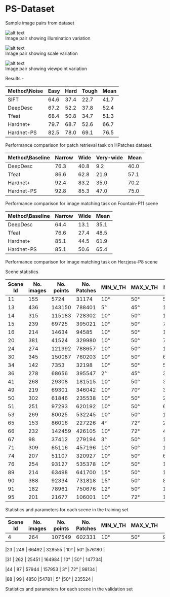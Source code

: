 # PS-Dataset

Sample image pairs from dataset

![alt text](https://github.com/rmitra/PS-Dataset/blob/master/PS-illum.jpg)
 <br /> Image pair showing illumination variation

![alt text](https://github.com/rmitra/PS-Dataset/blob/master/PS-scale.jpg)
 <br /> Image pair showing scale variation

![alt text](https://github.com/rmitra/PS-Dataset/blob/master/PS-view.jpg)
 <br /> Image pair showing viewpoint variation


Results -


| Method\Noise  | Easy  |  Hard | Tough  | Mean  |
| ----- | ----- | ---- | ----- | ----- |
|SIFT| 64.6 |37.4 | 22.7 | 41.7|
|DeepDesc| 67.2 | 52.2 |37.8 |  52.4 |
|Tfeat| 68.4 | 50.8 |34.7  |51.3|
|Hardnet+| 79.7 | 68.7 | 52.6| 66.7|
|Hardnet-PS|82.5 | 78.0 |69.1 |76.5|

Performance comparison for patch retrieval task on HPatches dataset.


| Method\Baseline  | Narrow  |  Wide | Very-wide  | Mean  |
| ----- | ----- | ---- | ----- | ----- |
|DeepDesc| 76.3  | 40.8 |9.2  | 40.0|
|Tfeat| 86.6  |62.8 | 21.9 | 57.1|
|Hardnet+| 92.4  | 83.2 | 35.0 | 70.2|
|Hardnet-PS|92.8|85.3|47.0 |75.0|

Performance comparison for image matching task on Fountain-P11 scene

| Method\Baseline  | Narrow  |  Wide  | Mean  |
| ----- | ----- | ---- | ----- | 
|DeepDesc|64.4 | 13.1 | 35.1|
|Tfeat| 76.6 |  27.4 | 48.5|
|Hardnet+| 85.1 | 44.5 | 61.9|
|Hardnet-PS| 85.1| 50.6 | 65.4|

Performance comparison for image matching task on Herzjesu-P8 scene

Scene statistics

|Scene Id | No. images | No. points | No. Patches | MIN_V_TH | MAX_V_TH | No. Pairs |
| ----- | ----- | ---- | ----- | ----- | ----- | ----- |
|11 | 155 | 5724 | 31174 | 10° | 50°  | 59098 |
|13 | 436 | 143150 | 788401 | 5° | 45°  | 1447833 |
|14 | 315 | 115183 | 728302 | 10° | 50° | 1257142 |
|15 | 239 | 69725 | 395021 | 10° | 50°  | 733752 |
|16 | 214 | 14634 | 94585 | 10° | 50°  | 161737 |
|20 | 381 | 41524 | 329980 | 10° | 50°  | 702957 |
|24 | 274 | 121992 | 788657 | 10° | 50°  | 1713912 |
|30 | 345 | 150087 | 760203 | 10° | 50°  | 603327 |
|34 | 142 | 7353 | 32198 | 10° | 50°  | 52460 |
|36 | 278 | 68656 | 395547 | 2° |45°  | 361799 |
|41 | 268 | 29308 | 181515 | 10° | 50° | 372813 |
|49 | 219 | 69301 | 346042 | 10° | 70° | 325492 |
|50 | 302 | 61846 | 235538 | 10° | 50° | 294323 |
|51 | 251 | 97293 | 620192 | 10° | 50°  | 692386 |
|53 | 269 | 80025 | 532245 | 10° | 50°  | 1399146 |
|65 | 153 | 86016 | 227226 | 4°| 72°  | 202294 |
|66 | 232 | 142459 | 426105 | 10° | 72°  | 411762 |
|67 | 98 |37412 | 279194 | 3° | 50°  | 1372920|
|71 | 309 | 65116 | 457196 | 10° | 50°  | 1111475 |
|74 | 207 | 51107 | 320927 | 10° | 50°  | 662981|
|76 | 254 | 93127 | 535378 | 10° | 50°  | 1172380|
|89 | 214 | 63498 | 641700 | 15° | 50°  | 1503677 |
|90 | 388 | 92334 | 731818 | 15° | 50°  | 811130 |
|91 | 182 | 78961 | 750676 | 12° | 50°  | 1664135|
|95 | 201 | 21677 | 106001 | 10° | 72°  | 110641|

Statistics and parameters for each scene in the training set


|Scene Id | No. images | No. points | No. Patches | MIN_V_TH | MAX_V_TH  | No. Pairs |
| ----- | ----- | ---- | ----- | ----- | ----- | ---- |
|4 | 264 | 107549 | 602331 | 10° | 50°  | 965990 |

|23 | 249 | 66492 | 328555 | 10° | 50° |576180 |

|31 | 262 | 25451 | 164984 | 10° | 50°  | 147734|

|44 | 87 | 57944 | 157953 | 3° | 72°  | 98134 |

|88 | 99 | 4850 |54781 | 5° |50°  | 235524 |

Statistics and parameters for each scene in the validation set
